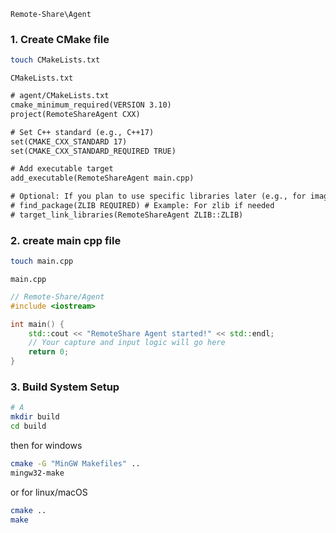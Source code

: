 `Remote-Share\Agent`  
### 1. Create CMake file  
```bash
touch CMakeLists.txt
```  
`CMakeLists.txt`  
```txt
# agent/CMakeLists.txt
cmake_minimum_required(VERSION 3.10)
project(RemoteShareAgent CXX)

# Set C++ standard (e.g., C++17)
set(CMAKE_CXX_STANDARD 17)
set(CMAKE_CXX_STANDARD_REQUIRED TRUE)

# Add executable target
add_executable(RemoteShareAgent main.cpp)

# Optional: If you plan to use specific libraries later (e.g., for image compression, WebSockets)
# find_package(ZLIB REQUIRED) # Example: For zlib if needed
# target_link_libraries(RemoteShareAgent ZLIB::ZLIB)
```  
### 2. create main cpp file  
```bash
touch main.cpp
```  
`main.cpp`  
```Cpp
// Remote-Share/Agent
#include <iostream>

int main() {
    std::cout << "RemoteShare Agent started!" << std::endl;
    // Your capture and input logic will go here
    return 0;
}
```  
### 3. Build System Setup  
```bash
# A
mkdir build
cd build
```  
then for windows  
```bash
cmake -G "MinGW Makefiles" ..
mingw32-make
```  
or for linux/macOS  
```bash
cmake ..
make
```  